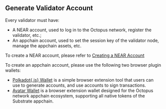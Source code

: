 ## Generate Validator Account

Every validator must have:
* A NEAR account, used to log in to the Octopus network, register the validator, etc.;
* An appchain account, used to set the session key of the validator node, manage the appchain assets, etc.

To create a NEAR account, please refer to [Creating a NEAR Account](https://docs.near.org/concepts/basics/accounts/creating-accounts)

To create an appchain account, please use the following two browser plugin wallets:

* [Polkadot{.js} Wallet](https://polkadot.js.org/extension/) is a simple browser extension tool that users can use to generate accounts, and use accounts to sign transactions.
* [Avatar Wallet](https://chrome.google.com/webstore/detail/avatar-wallet/ckfhnogibicdkfkijinnacpmmobbhbjk) is a browser extension wallet designed for the Octopus network appchain ecosystem, supporting all native tokens of the Substrate appchain.